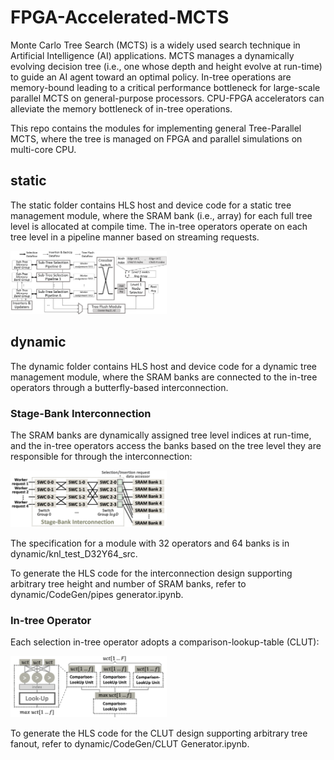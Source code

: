 # FPGA-Accelerated-MCTS
Monte Carlo Tree Search (MCTS) is a widely used search technique in Artificial Intelligence (AI) applications. 
MCTS manages a dynamically evolving decision tree (i.e., one whose depth and height evolve at run-time) to guide an AI agent toward an optimal policy. 
In-tree operations are memory-bound leading to a critical performance bottleneck for large-scale parallel MCTS on general-purpose processors.
CPU-FPGA accelerators can alleviate the memory bottleneck of in-tree operations. 

This repo contains the modules for implementing general Tree-Parallel MCTS, where the tree is managed on FPGA and parallel simulations on multi-core CPU.

## static

The static folder contains HLS host and device code for a static tree management module, where the SRAM bank (i.e., array) for each full tree level is allocated at compile time. The in-tree operators operate on each tree level in a pipeline manner based on streaming requests.

<img src="https://github.com/CatherineMeng/FPGA-Accelerated-MCTS/blob/main/figs/arch_uct.PNG" alt="drawing" width="250"/>

## dynamic

The dynamic folder contains HLS host and device code for a dynamic tree management module, where the SRAM banks are connected to the in-tree operators through a butterfly-based interconnection. 

### Stage-Bank Interconnection
The SRAM banks are dynamically assigned tree level indices at run-time, and the in-tree operators access the banks based on the tree level they are responsible for through the interconnection:

<img src="https://github.com/CatherineMeng/FPGA-Accelerated-MCTS/blob/main/figs/butterfly.png" alt="drawing" width="250"/>


The specification for a module with 32 operators and 64 banks is in dynamic/knl_test_D32Y64_src.

To generate the HLS code for the interconnection design supporting arbitrary tree height and number of SRAM banks, refer to dynamic/CodeGen/pipes generator.ipynb.

### In-tree Operator

Each selection in-tree operator adopts a comparison-lookup-table (CLUT):

<img src="https://github.com/CatherineMeng/FPGA-Accelerated-MCTS/blob/main/figs/CLUT.png" alt="drawing" width="250"/>

To generate the HLS code for the CLUT design supporting arbitrary tree fanout, refer to dynamic/CodeGen/CLUT Generator.ipynb.

